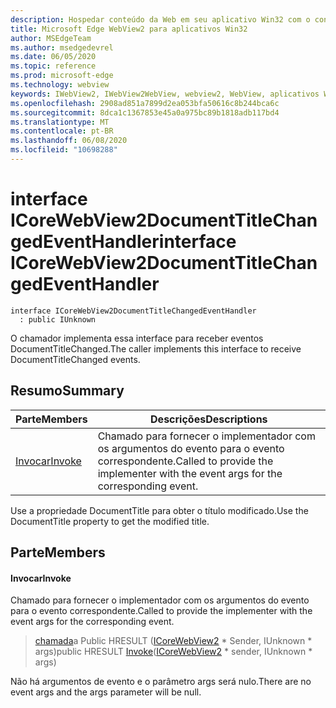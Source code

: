 ```yaml
---
description: Hospedar conteúdo da Web em seu aplicativo Win32 com o controle WebView2 do Microsoft Edge
title: Microsoft Edge WebView2 para aplicativos Win32
author: MSEdgeTeam
ms.author: msedgedevrel
ms.date: 06/05/2020
ms.topic: reference
ms.prod: microsoft-edge
ms.technology: webview
keywords: IWebView2, IWebView2WebView, webview2, WebView, aplicativos Win32, Win32, Edge, ICoreWebView2, ICoreWebView2Controller, controle do navegador, HTML Edge
ms.openlocfilehash: 2908ad851a7899d2ea053bfa50616c8b244bca6c
ms.sourcegitcommit: 8dca1c1367853e45a0a975bc89b1818adb117bd4
ms.translationtype: MT
ms.contentlocale: pt-BR
ms.lasthandoff: 06/08/2020
ms.locfileid: "10698288"
---
```

# <span data-ttu-id="c0211-104">interface ICoreWebView2DocumentTitleChangedEventHandler</span><span class="sxs-lookup"><span data-stu-id="c0211-104">interface ICoreWebView2DocumentTitleChangedEventHandler</span></span> 

```
interface ICoreWebView2DocumentTitleChangedEventHandler
  : public IUnknown
```

<span data-ttu-id="c0211-105">O chamador implementa essa interface para receber eventos DocumentTitleChanged.</span><span class="sxs-lookup"><span data-stu-id="c0211-105">The caller implements this interface to receive DocumentTitleChanged events.</span></span>

## <span data-ttu-id="c0211-106">Resumo</span><span class="sxs-lookup"><span data-stu-id="c0211-106">Summary</span></span>

 <span data-ttu-id="c0211-107">Parte</span><span class="sxs-lookup"><span data-stu-id="c0211-107">Members</span></span>                        | <span data-ttu-id="c0211-108">Descrições</span><span class="sxs-lookup"><span data-stu-id="c0211-108">Descriptions</span></span>
--------------------------------|---------------------------------------------
[<span data-ttu-id="c0211-109">Invocar</span><span class="sxs-lookup"><span data-stu-id="c0211-109">Invoke</span></span>](#invoke) | <span data-ttu-id="c0211-110">Chamado para fornecer o implementador com os argumentos do evento para o evento correspondente.</span><span class="sxs-lookup"><span data-stu-id="c0211-110">Called to provide the implementer with the event args for the corresponding event.</span></span>

<span data-ttu-id="c0211-111">Use a propriedade DocumentTitle para obter o título modificado.</span><span class="sxs-lookup"><span data-stu-id="c0211-111">Use the DocumentTitle property to get the modified title.</span></span>

## <span data-ttu-id="c0211-112">Parte</span><span class="sxs-lookup"><span data-stu-id="c0211-112">Members</span></span>

#### <span data-ttu-id="c0211-113">Invocar</span><span class="sxs-lookup"><span data-stu-id="c0211-113">Invoke</span></span> 

<span data-ttu-id="c0211-114">Chamado para fornecer o implementador com os argumentos do evento para o evento correspondente.</span><span class="sxs-lookup"><span data-stu-id="c0211-114">Called to provide the implementer with the event args for the corresponding event.</span></span>

> <span data-ttu-id="c0211-115">[chamada](#invoke)a Public HRESULT ([ICoreWebView2](icorewebview2.md) \* Sender, IUnknown \* args)</span><span class="sxs-lookup"><span data-stu-id="c0211-115">public HRESULT [Invoke](#invoke)([ICoreWebView2](icorewebview2.md) \* sender, IUnknown \* args)</span></span>

<span data-ttu-id="c0211-116">Não há argumentos de evento e o parâmetro args será nulo.</span><span class="sxs-lookup"><span data-stu-id="c0211-116">There are no event args and the args parameter will be null.</span></span>

